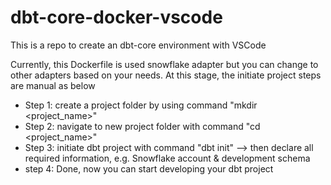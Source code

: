 # dbt-core-docker-vscode
This is a repo to create an dbt-core environment with VSCode

Currently, this Dockerfile is used snowflake adapter but you can change to other adapters based on your needs.
At this stage, the initiate project steps are manual as below
- Step 1: create a project folder by using command "mkdir <project_name>"
- Step 2: navigate to new project folder with command "cd <project_name>"
- Step 3: initiate dbt project with command "dbt init" --> then declare all required information, e.g. Snowflake account & development schema
- step 4: Done, now you can start developing your dbt project
